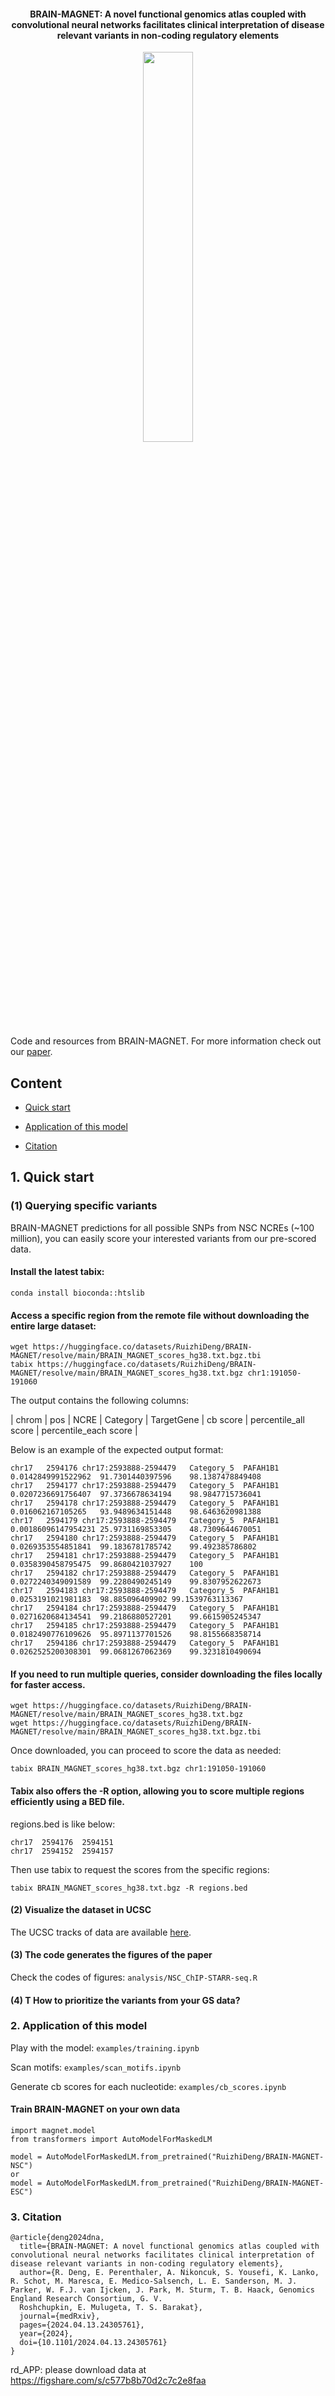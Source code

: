 #### <p align="center">BRAIN-MAGNET: A novel functional genomics atlas coupled with convolutional neural networks facilitates clinical interpretation of disease relevant variants in non-coding regulatory elements</p>

<div align=center><img src="https://github.com/user-attachments/assets/0c847ee6-a48a-43a6-85d8-cec5ed7bf896" width="40%"></div>

Code and resources from BRAIN-MAGNET. For more information check out our [paper](https://doi.org/10.1101/2024.04.13.24305761).

## Content

* [Quick start](https://github.com/ruizhideng/BRAIN-MAGNET/tree/main?tab=readme-ov-file#1-querying-specific-variants)

* [Application of this model](https://github.com/ruizhideng/BRAIN-MAGNET/tree/main?tab=readme-ov-file#2-visualize-the-dataset-in-ucsc)

* [Citation](https://github.com/ruizhideng/BRAIN-MAGNET/tree/main?tab=readme-ov-file#3-citation)


## 1. Quick start

### (1) Querying specific variants

BRAIN-MAGNET predictions for all possible SNPs from NSC NCREs (~100 million), you can easily score your interested variants from our pre-scored data.

#### Install the latest tabix:

```
conda install bioconda::htslib
````

#### Access a specific region from the remote file without downloading the entire large dataset:

````
wget https://huggingface.co/datasets/RuizhiDeng/BRAIN-MAGNET/resolve/main/BRAIN_MAGNET_scores_hg38.txt.bgz.tbi
tabix https://huggingface.co/datasets/RuizhiDeng/BRAIN-MAGNET/resolve/main/BRAIN_MAGNET_scores_hg38.txt.bgz chr1:191050-191060
````

The output contains the following columns:

| chrom | pos | NCRE | Category | TargetGene | cb score | percentile_all score | percentile_each score |

Below is an example of the expected output format:

```
chr17	2594176	chr17:2593888-2594479	Category_5	PAFAH1B1	0.0142849991522962	91.7301440397596	98.1387478849408
chr17	2594177	chr17:2593888-2594479	Category_5	PAFAH1B1	0.0207236691756407	97.3736678634194	98.9847715736041
chr17	2594178	chr17:2593888-2594479	Category_5	PAFAH1B1	0.016062167105265	93.9489634151448	98.6463620981388
chr17	2594179	chr17:2593888-2594479	Category_5	PAFAH1B1	0.00186096147954231	25.9731169853305	48.7309644670051
chr17	2594180	chr17:2593888-2594479	Category_5	PAFAH1B1	0.0269353554851841	99.1836781785742	99.492385786802
chr17	2594181	chr17:2593888-2594479	Category_5	PAFAH1B1	0.0358390458795475	99.8680421037927	100
chr17	2594182	chr17:2593888-2594479	Category_5	PAFAH1B1	0.0272240349091589	99.2280490245149	99.8307952622673
chr17	2594183	chr17:2593888-2594479	Category_5	PAFAH1B1	0.0253191021981183	98.885096409902	99.1539763113367
chr17	2594184	chr17:2593888-2594479	Category_5	PAFAH1B1	0.0271620684134541	99.2186880527201	99.6615905245347
chr17	2594185	chr17:2593888-2594479	Category_5	PAFAH1B1	0.0182490776109626	95.8971137701526	98.8155668358714
chr17	2594186	chr17:2593888-2594479	Category_5	PAFAH1B1	0.0262525200308301	99.0681267062369	99.3231810490694
```

#### If you need to run multiple queries, consider downloading the files locally for faster access.

```
wget https://huggingface.co/datasets/RuizhiDeng/BRAIN-MAGNET/resolve/main/BRAIN_MAGNET_scores_hg38.txt.bgz
wget https://huggingface.co/datasets/RuizhiDeng/BRAIN-MAGNET/resolve/main/BRAIN_MAGNET_scores_hg38.txt.bgz.tbi
```
Once downloaded, you can proceed to score the data as needed:

````
tabix BRAIN_MAGNET_scores_hg38.txt.bgz chr1:191050-191060
````

#### Tabix also offers the -R option, allowing you to score multiple regions efficiently using a BED file.

regions.bed is like below:

```
chr17  2594176  2594151
chr17  2594152  2594157
```

Then use tabix to request the scores from the specific regions:

```
tabix BRAIN_MAGNET_scores_hg38.txt.bgz -R regions.bed
```

#### (2) Visualize the dataset in UCSC

The UCSC tracks of data are available [here](https://genome.ucsc.edu/s/BarakatLab/BrainMagnet_NSC_ESC_cb_scoreshg38).

#### (3) The code generates the figures of the paper

Check the codes of figures: `analysis/NSC_ChIP-STARR-seq.R`

#### (4) T How to prioritize the variants from your GS data?

### 2. Application of this model

Play with the model: `examples/training.ipynb`

Scan motifs: `examples/scan_motifs.ipynb`

Generate cb scores for each nucleotide: `examples/cb_scores.ipynb`


#### Train BRAIN-MAGNET on your own data
```
import magnet.model
from transformers import AutoModelForMaskedLM

model = AutoModelForMaskedLM.from_pretrained("RuizhiDeng/BRAIN-MAGNET-NSC")
or
model = AutoModelForMaskedLM.from_pretrained("RuizhiDeng/BRAIN-MAGNET-ESC")
```

### 3. Citation
```
@article{deng2024dna,
  title={BRAIN-MAGNET: A novel functional genomics atlas coupled with convolutional neural networks facilitates clinical interpretation of disease relevant variants in non-coding regulatory elements},
  author={R. Deng, E. Perenthaler, A. Nikoncuk, S. Yousefi, K. Lanko, R. Schot, M. Maresca, E. Medico-Salsench, L. E. Sanderson, M. J. Parker, W. F.J. van Ijcken, J. Park, M. Sturm, T. B. Haack, Genomics England Research Consortium, G. V. 
  Roshchupkin, E. Mulugeta, T. S. Barakat},
  journal={medRxiv},
  pages={2024.04.13.24305761},
  year={2024},
  doi={10.1101/2024.04.13.24305761}
}
```
rd_APP: please download data at https://figshare.com/s/c577b8b70d2c7c2e8faa
